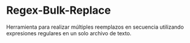 # Regex-Bulk-Replace
Herramienta para realizar múltiples reemplazos en secuencia utilizando expresiones regulares en un solo archivo de texto.
